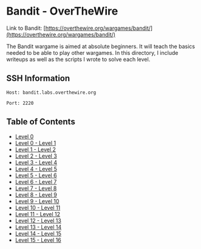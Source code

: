 # Bandit - OverTheWire

Link to Bandit: [https://overthewire.org/wargames/bandit/](https://overthewire.org/wargames/bandit/)

The Bandit wargame is aimed at absolute beginners. It will teach the basics needed to be able to play other wargames. In this directory, I include writeups as well as the scripts I wrote to solve each level.

## SSH Information
`Host: bandit.labs.overthewire.org`

`Port: 2220`

## Table of Contents
- [Level 0](https://github.com/odacavo/overthewire/tree/main/0_bandit/level_0-0)
- [Level 0 - Level 1](https://github.com/odacavo/overthewire/tree/main/0_bandit/level_0-1)
- [Level 1 - Level 2](https://github.com/odacavo/overthewire/tree/main/0_bandit/level_1-2)
- [Level 2 - Level 3](https://github.com/odacavo/overthewire/tree/main/0_bandit/level_2-3)
- [Level 3 - Level 4](https://github.com/odacavo/overthewire/tree/main/0_bandit/level_3-4)
- [Level 4 - Level 5](https://github.com/odacavo/overthewire/tree/main/0_bandit/level_4-5)
- [Level 5 - Level 6](https://github.com/odacavo/overthewire/tree/main/0_bandit/level_5-6)
- [Level 6 - Level 7](https://github.com/odacavo/overthewire/tree/main/0_bandit/level_6-7)
- [Level 7 - Level 8](https://github.com/odacavo/overthewire/tree/main/0_bandit/level_7-8)
- [Level 8 - Level 9](https://github.com/odacavo/overthewire/tree/main/0_bandit/level_8-9)
- [Level 9 - Level 10](https://github.com/odacavo/overthewire/tree/main/0_bandit/level_9-10)
- [Level 10 - Level 11](https://github.com/odacavo/overthewire/tree/main/0_bandit/level_10-11)
- [Level 11 - Level 12](https://github.com/odacavo/overthewire/tree/main/0_bandit/level_11-12)
- [Level 12 - Level 13](https://github.com/odacavo/overthewire/tree/main/0_bandit/level_12-13)
- [Level 13 - Level 14](https://github.com/odacavo/overthewire/tree/main/0_bandit/level_13-14)
- [Level 14 - Level 15](https://github.com/odacavo/overthewire/tree/main/0_bandit/level_14-15)
- [Level 15 - Level 16](https://github.com/odacavo/overthewire/tree/main/0_bandit/level_15-16)
